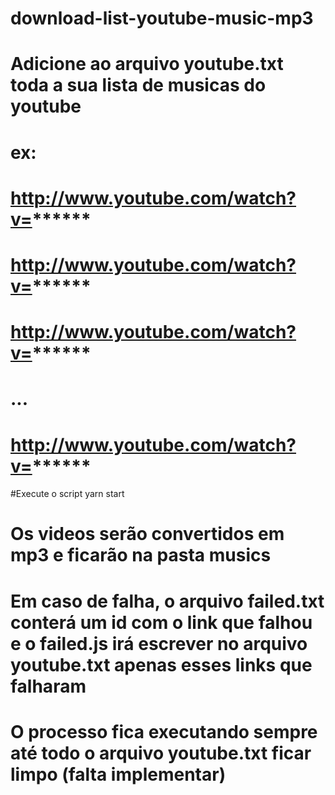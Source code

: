 # download-list-youtube-music-mp3

# Adicione ao arquivo youtube.txt toda a sua lista de musicas do youtube
# ex:
# http://www.youtube.com/watch?v=******
# http://www.youtube.com/watch?v=****** 
# http://www.youtube.com/watch?v=******
# ...
# http://www.youtube.com/watch?v=******

#Execute o script yarn start

# Os videos serão convertidos em mp3 e ficarão na pasta musics

# Em caso de falha, o arquivo failed.txt conterá um id com o link que falhou e o failed.js irá escrever no arquivo youtube.txt apenas esses links que falharam 

# O processo fica executando sempre até todo o arquivo youtube.txt ficar limpo (falta implementar)

